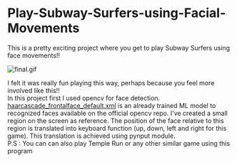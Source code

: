 # Play-Subway-Surfers-using-Facial-Movements  
This is a pretty exciting project where you get to play Subway Surfers using face movements!! 
  
  
![final.gif](final.gif)   
  
  
I felt it was really fun playing this way, perhaps because you feel more involved like this!!  
In this project first I used opencv for face detection. [haarcascade_frontalface_default.xml](haarcascade_frontalface_default.xml) is an already trained ML model to recognized faces available on the official opencv repo. I've created a small region on the screen as reference. The position of the face relative to this region is translated into keyboard function (up, down, left and right for this game). This translation is achieved using pynput module.  
P.S : You can can also play Temple Run or any other similar game using this program
